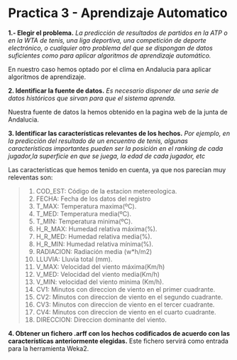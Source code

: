 # Practica 3 - Aprendizaje Automatico
**1.- Elegir el problema.** *La predicción de resultados de partidos en la ATP o en la WTA de tenis, una liga deportiva, una competición de deporte electrónico, o cualquier otro problema del que se dispongan de datos suficientes como para aplicar algoritmos de aprendizaje automático.*

En nuestro caso hemos optado por el clima en Andalucia para aplicar algoritmos de aprendizaje. 

**2. Identificar la fuente de datos.** *Es necesario disponer de una serie de
datos históricos que sirvan para que el sistema aprenda.*

Nuestra fuente de datos la hemos obtenido en la pagina web de la junta de Andalucia.

**3. Identificar las características relevantes de los hechos.** *Por ejemplo, en
la predicción del resultado de un encuentro de tenis, algunas características importantes pueden ser la posición en el ranking de cada jugador,la superficie en que se juega, la edad de cada jugador, etc*

Las características que hemos tenido en cuenta, ya que nos parecían muy releventas son:
> 1. COD_EST: Código de la estacion metereologica.
> 2. FECHA: Fecha de los datos del registro
> 3. T_MAX: Temperatura maxima(ºC).
> 4. T_MED: Temperatura media(ºC).
> 5. T_MIN: Temperatura minima(ºC).
> 6. H_R_MAX: Humedad relativa máxima(%).
> 7. H_R_MED: Humedad relativa media(%).
> 8. H_R_MIN: Humedad relativa mínima(%).
> 9. RADIACION: Radiación media (w*h/m2)
> 10. LLUVIA: Lluvia total (mm).
> 11. V_MAX: Velocidad del viento máxima(Km/h)
> 12. V_MED: Velocidad del viento media(Km/h)
> 13. V_MIN: velocidad del viento minima (Km/h).
> 14. CV1: Minutos con direccion de viento en el primer cuadrante.
> 15. CV2: Minutos con direccion de viento en el segundo cuadrante.
> 16. CV3: Minutos con direccion de viento en el tercer cuadrante.
> 17. CV4: Minutos con direccion de viento en el cuarto cuadrante.
> 18. DIRECCION: Direccion dominante del viento.

**4. Obtener un fichero .arff con los hechos codificados de acuerdo con las características anteriormente elegidas.** Este fichero servirá como entrada para la herramienta Weka2.




